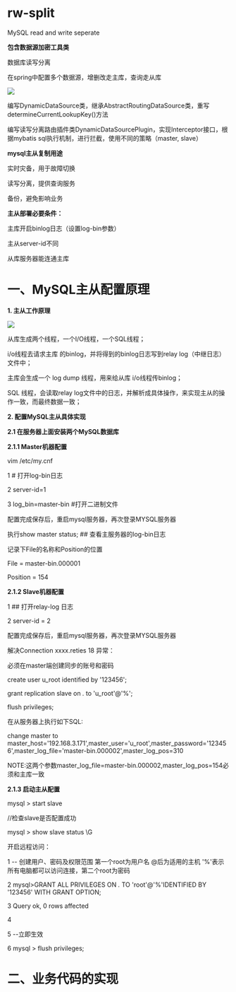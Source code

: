 # rw-split
MySQL read and write seperate

**包含数据源加密工具类**

数据库读写分离

在spring中配置多个数据源，增删改走主库，查询走从库

<img src="https://img-blog.csdn.net/20130429111107055" />

编写DynamicDataSource类，继承AbstractRoutingDataSource类，重写determineCurrentLookupKey()方法

编写读写分离路由插件类DynamicDataSourcePlugin，实现Interceptor接口，根据mybatis sql执行机制，进行拦截，使用不同的策略（master, slave）

**mysql主从复制用途**

实时灾备，用于故障切换

读写分离，提供查询服务

备份，避免影响业务

**主从部署必要条件：**

主库开启binlog日志（设置log-bin参数）

主从server-id不同

从库服务器能连通主库

# 一、MySQL主从配置原理

**1. 主从工作原理**

<img src="https://yqfile.alicdn.com/img_9a4f1bb77468f23b578067efe1fcc05e.png" />

从库生成两个线程，一个I/O线程，一个SQL线程；

i/o线程去请求主库 的binlog，并将得到的binlog日志写到relay log（中继日志） 文件中；

主库会生成一个 log dump 线程，用来给从库 i/o线程传binlog；

SQL 线程，会读取relay log文件中的日志，并解析成具体操作，来实现主从的操作一致，而最终数据一致；

**2. 配置MySQL主从具体实现**

**2.1 在服务器上面安装两个MySQL数据库**

**2.1.1 Master机器配置**

vim /etc/my.cnf

1 # 打开log-bin日志 

2 server-id=1

3 log_bin=master-bin #打开二进制文件

配置完成保存后，重启mysql服务器，再次登录MYSQL服务器

执行show master status; ## 查看主服务器的log-bin日志

记录下File的名称和Position的位置

File = master-bin.000001

Position = 154

**2.1.2 Slave机器配置**

1 ## 打开relay-log 日志

2 server-id = 2

配置完成保存后，重启mysql服务器，再次登录MYSQL服务器

解决Connection xxxx.reties 18 异常：

必须在master端创建同步的账号和密码

create user u_root identified by '123456';

grant replication slave on *.* to 'u_root'@'%';

flush privileges;

在从服务器上执行如下SQL:

change master to master_host='192.168.3.171',master_user='u_root',master_password='123456',master_log_file='master-bin.000002',master_log_pos=310

NOTE:这两个参数master_log_file=master-bin.000002,master_log_pos=154必须和主库一致

**2.1.3 启动主从配置**

mysql > start slave

//检查slave是否配置成功

mysql > show slave status \G

开启远程访问：

1 -- 创建用户、密码及权限范围 第一个root为用户名 @后为适用的主机 '%'表示所有电脑都可以访问连接，第二个root为密码

2 mysql>GRANT ALL PRIVILEGES ON *.* TO 'root'@'%'IDENTIFIED BY '123456' WITH GRANT OPTION;

3 Query ok, 0 rows affected

4

5 --立即生效

6 mysql > flush privileges;





# 二、业务代码的实现
